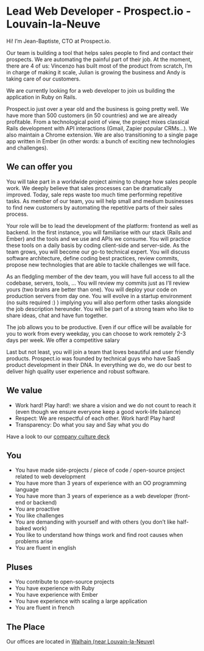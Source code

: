 # Lead Web Developer - Prospect.io - Louvain-la-Neuve

Hi! I’m Jean-Baptiste, CTO at Prospect.io.

Our team is building a tool that helps sales people to find and contact their prospects. We are automating the painful part of their job. At the moment, there are 4 of us: Vincenzo has built most of the product from scratch, I’m in charge of making it scale, Julian is growing the business and Andy is taking care of our customers.

We are currently looking for a web developer to join us building the application in Ruby on Rails.

Prospect.io just over a year old and the business is going pretty well. We have more than 500 customers (in 50 countries) and we are already profitable. From a technological point of view, the project mixes classical Rails development with API interactions (Gmail, Zapier popular CRMs...). We also maintain a Chrome extension. We are also transitioning to a single page app written in Ember (in other words: a bunch of exciting new technologies and challenges).

## We can offer you

You will take part in a worldwide project aiming to change how sales people work. We deeply believe that sales processes can be dramatically improved. Today, sale reps waste too much time performing repetitive tasks. As member of our team, you will help small and medium businesses to find new customers by automating the repetitive parts of their sales process.

Your role will be to lead the development of the platform: frontend as well as backend. In the first instance, you will familiarise with our stack (Rails and Ember) and the tools and we use and APIs we consume. You will practice these tools on a daily basis by coding client-side and server-side. As the team grows, you will become our go-to technical expert. You will discuss software architecture, define coding best practices, review commits, propose new technologies that are able to tackle challenges we will face.

As an fledgling member of the dev team, you will have full access to all the codebase, servers, tools, … You will review my commits just as I’ll review yours (two brains are better than one). You will deploy your code on production servers from day one.
You will evolve in a startup environment (no suits required :) ) implying you will also perform other tasks alongside the job description hereunder. You will be part of a strong team who like to share ideas, chat and have fun together.

The job allows you to be productive. Even if our office will be available for you to work from every weekday, you can choose to work remotely 2-3 days per week.
We offer a competitive salary

Last but not least, you will join a team that loves beautiful and user friendly products. Prospect.io was founded by technical guys who have SaaS product development in their DNA. In everything we do, we do our best to deliver high quality user experience and robust software.

## We value

* Work hard! Play hard!: we share a vision and we do not count to reach it (even though we ensure everyone keep a good work-life balance)
* Respect: We are respectful of each other. Work hard! Play hard!
* Transparency: Do what you say and Say what you do

Have a look to our [company culture deck](http://bunkrapp.com/present/mzrw5s/#1)

## You

* You have made side-projects / piece of code / open-source project related to web development
* You have more than 3 years of experience with an OO programming language
* You have more than 3 years of experience as a web developer (front-end or backend)
* You are proactive
* You like challenges
* You are demanding with yourself and with others (you don’t like half-baked work)
* You like to understand how things work and find root causes when problems arise
* You are fluent in english

## Pluses

* You contribute to open-source projects
* You have experience with Ruby
* You have experience with Ember
* You have experience with scaling a large application
* You are fluent in french

## The Place

Our offices are located in [Walhain (near Louvain-la-Neuve)](https://goo.gl/maps/uaPcUmwbtZk)
